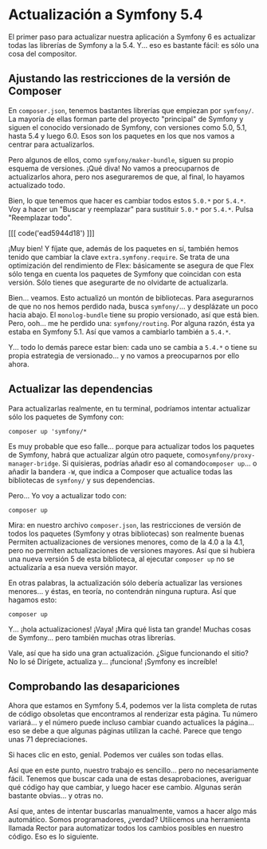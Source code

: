 # Actualización a Symfony 5.4

El primer paso para actualizar nuestra aplicación a Symfony 6 es actualizar todas las librerías de Symfony a la 5.4. Y... eso es bastante fácil: es sólo una cosa del compositor.

## Ajustando las restricciones de la versión de Composer

En `composer.json`, tenemos bastantes librerías que empiezan por `symfony/`. La mayoría de ellas forman parte del proyecto "principal" de Symfony y siguen el conocido versionado de Symfony, con versiones como 5.0, 5.1, hasta 5.4 y luego 6.0. Esos son los paquetes en los que nos vamos a centrar para actualizarlos.

Pero algunos de ellos, como `symfony/maker-bundle`, siguen su propio esquema de versiones. ¡Qué diva! No vamos a preocuparnos de actualizarlos ahora, pero nos aseguraremos de que, al final, lo hayamos actualizado todo.

Bien, lo que tenemos que hacer es cambiar todos estos `5.0.*` por `5.4.*`. Voy a hacer un "Buscar y reemplazar" para sustituir `5.0.*` por `5.4.*`. Pulsa "Reemplazar todo".

[[[ code('ead5944d18') ]]]

¡Muy bien! Y fíjate que, además de los paquetes en sí, también hemos tenido que cambiar la clave `extra.symfony.require`. Se trata de una optimización del rendimiento de Flex: básicamente se asegura de que Flex sólo tenga en cuenta los paquetes de Symfony que coincidan con esta versión. Sólo tienes que asegurarte de no olvidarte de actualizarla.

Bien... veamos. Esto actualizó un montón de bibliotecas. Para asegurarnos de que no nos hemos perdido nada, busca `symfony/`... y desplázate un poco hacia abajo. El `monolog-bundle` tiene su propio versionado, así que está bien. Pero, ooh... me he perdido una: `symfony/routing`. Por alguna razón, ésta ya estaba en Symfony 5.1. Así que vamos a cambiarlo también a `5.4.*`.

Y... todo lo demás parece estar bien: cada uno se cambia a `5.4.*` o tiene su propia estrategia de versionado... y no vamos a preocuparnos por ello ahora.

## Actualizar las dependencias

Para actualizarlas realmente, en tu terminal, podríamos intentar actualizar sólo los paquetes de Symfony con:

```terminal
composer up 'symfony/*
```

Es muy probable que eso falle... porque para actualizar todos los paquetes de Symfony, habrá que actualizar algún otro paquete, como`symfony/proxy-manager-bridge`. Si quisieras, podrías añadir eso al comando`composer up`... o añadir la bandera `-W`, que indica a Composer que actualice todas las bibliotecas de `symfony/` y sus dependencias.

Pero... Yo voy a actualizar todo con:

```terminal
composer up
```

Mira: en nuestro archivo `composer.json`, las restricciones de versión de todos los paquetes (Symfony y otras bibliotecas) son realmente buenas Permiten actualizaciones de versiones menores, como de la 4.0 a la 4.1, pero no permiten actualizaciones de versiones mayores. Así que si hubiera una nueva versión 5 de esta biblioteca, al ejecutar `composer up` no se actualizaría a esa nueva versión mayor.

En otras palabras, la actualización sólo debería actualizar las versiones menores... y éstas, en teoría, no contendrán ninguna ruptura. Así que hagamos esto:

```terminal
composer up
```

Y... ¡hola actualizaciones! ¡Vaya! ¡Mira qué lista tan grande! Muchas cosas de Symfony... pero también muchas otras librerías.

Vale, así que ha sido una gran actualización. ¿Sigue funcionando el sitio? No lo sé Dirígete, actualiza y... ¡funciona! ¡Symfony es increíble!

## Comprobando las desapariciones

Ahora que estamos en Symfony 5.4, podemos ver la lista completa de rutas de código obsoletas que encontramos al renderizar esta página. Tu número variará... y el número puede incluso cambiar cuando actualices la página... eso se debe a que algunas páginas utilizan la caché. Parece que tengo unas 71 depreciaciones.

Si haces clic en esto, genial. Podemos ver cuáles son todas ellas.

Así que en este punto, nuestro trabajo es sencillo... pero no necesariamente fácil. Tenemos que buscar cada una de estas desaprobaciones, averiguar qué código hay que cambiar, y luego hacer ese cambio. Algunas serán bastante obvias... y otras no.

Así que, antes de intentar buscarlas manualmente, vamos a hacer algo más automático. Somos programadores, ¿verdad? Utilicemos una herramienta llamada Rector para automatizar todos los cambios posibles en nuestro código. Eso es lo siguiente.
